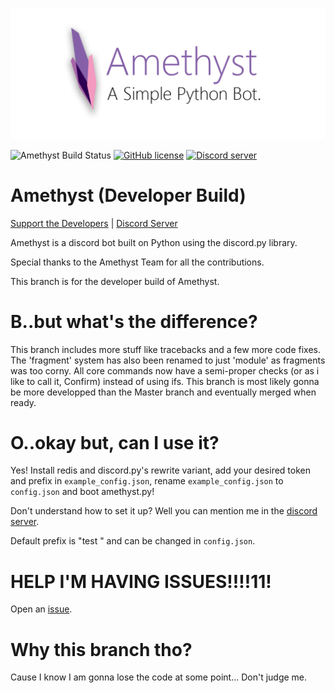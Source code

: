 ![Amethyst](amethyst-logo.png) 

![Amethyst Build Status](https://jenkins.pandentia.cf/view/Hexadecimal's%20Projects/job/Amethyst/job/developer_build/48/badge/icon)
[![GitHub license](https://img.shields.io/badge/license-MIT-blue.svg)](https://raw.githubusercontent.com/awau/Amethyst/developer_build/LICENSE)
<a href="https://discord.gg/5sHTkKq"><img src="https://discordapp.com/api/guilds/251664386459041792/embed.png" alt="Discord server" /></a> 

# Amethyst (Developer Build)
 [Support the Developers](https://patreon.com/capuccino) | [Discord Server](https://discord.gg/5sHTkKq)

Amethyst is a discord bot built on Python using the discord.py library.

Special thanks to the Amethyst Team for all the contributions.

This branch is for the developer build of Amethyst.

# B..but what's the difference?
This branch includes more stuff like tracebacks and a few more code fixes.
The 'fragment' system has also been renamed to just 'module' as fragments was too corny.
All core commands now have a semi-proper checks (or as i like to call it, Confirm) instead of using ifs.
This branch is most likely gonna be more developped than the Master branch and eventually merged when ready.

# O..okay but, can I use it?
Yes!
Install redis and discord.py's rewrite variant, add your desired token and prefix in `example_config.json`, rename `example_config.json` to `config.json` and boot amethyst.py!

Don't understand how to set it up? Well you can mention me in the [discord server](https://discord.gg/5sHTkKq). 

Default prefix is "test " and can be changed in `config.json`.

# HELP I'M HAVING ISSUES!!!!11!
Open an [issue](https://github.com/awau/Amethyst/issues). 

# Why this branch tho?
Cause I know I am gonna lose the code at some point... Don't judge me.
